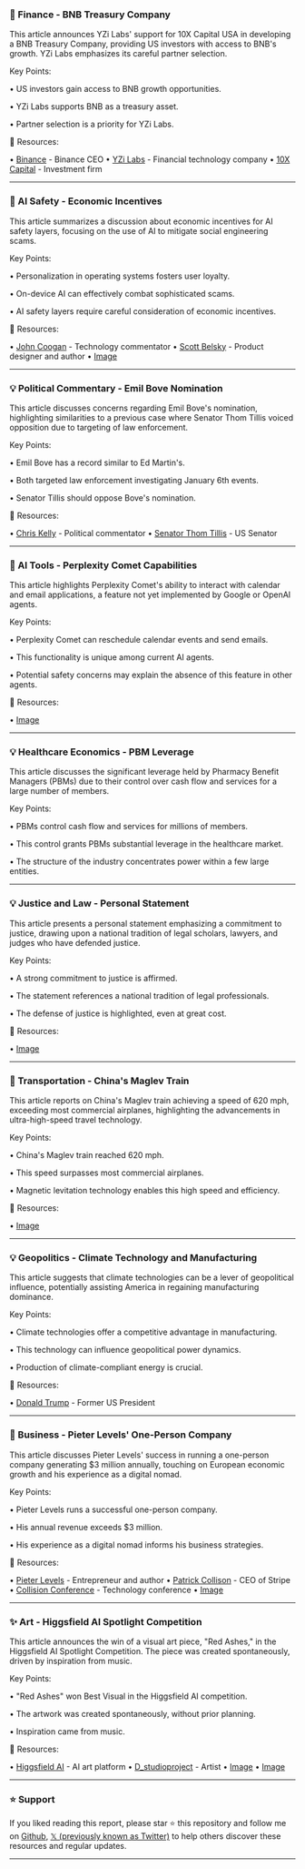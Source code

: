 ### 🤖 Finance - BNB Treasury Company

This article announces YZi Labs' support for 10X Capital USA in developing a BNB Treasury Company, providing US investors with access to BNB's growth.  YZi Labs emphasizes its careful partner selection.

Key Points:

• US investors gain access to BNB growth opportunities.

• YZi Labs supports BNB as a treasury asset.

• Partner selection is a priority for YZi Labs.


🔗 Resources:

• [Binance](https://x.com/cz_binance) - Binance CEO
• [YZi Labs](https://x.com/yzilabs) -  Financial technology company
• [10X Capital](https://x.com/10XCapitalUSA) - Investment firm


---

### 🤖 AI Safety - Economic Incentives

This article summarizes a discussion about economic incentives for AI safety layers, focusing on the use of AI to mitigate social engineering scams.

Key Points:

• Personalization in operating systems fosters user loyalty.

• On-device AI can effectively combat sophisticated scams.

• AI safety layers require careful consideration of economic incentives.


🔗 Resources:

• [John Coogan](https://x.com/johncoogan) -  Technology commentator
• [Scott Belsky](https://x.com/scottbelsky) -  Product designer and author
• [Image](https://pbs.twimg.com/amplify_video_thumb/1943060416822984704/img/NdzLeW1Zg4Tt_wzf.jpg)


---

### 💡 Political Commentary - Emil Bove Nomination

This article discusses concerns regarding Emil Bove's nomination, highlighting similarities to a previous case where Senator Thom Tillis voiced opposition due to targeting of law enforcement.

Key Points:

• Emil Bove has a record similar to Ed Martin's.

• Both targeted law enforcement investigating January 6th events.

• Senator Tillis should oppose Bove's nomination.


🔗 Resources:

• [Chris Kelly](https://x.com/thatchriskelly) - Political commentator
• [Senator Thom Tillis](https://x.com/SenThomTillis) - US Senator


---

### 🚀 AI Tools - Perplexity Comet Capabilities

This article highlights Perplexity Comet's ability to interact with calendar and email applications, a feature not yet implemented by Google or OpenAI agents.

Key Points:

• Perplexity Comet can reschedule calendar events and send emails.

• This functionality is unique among current AI agents.

• Potential safety concerns may explain the absence of this feature in other agents.


🔗 Resources:

• [Image](https://pbs.twimg.com/amplify_video_thumb/1943116058644058112/img/HjFXOjFKBd2PdYdX.jpg)


---

### 💡 Healthcare Economics - PBM Leverage

This article discusses the significant leverage held by Pharmacy Benefit Managers (PBMs) due to their control over cash flow and services for a large number of members.

Key Points:

• PBMs control cash flow and services for millions of members.

• This control grants PBMs substantial leverage in the healthcare market.

• The structure of the industry concentrates power within a few large entities.



---

### 💡 Justice and Law - Personal Statement

This article presents a personal statement emphasizing a commitment to justice, drawing upon a national tradition of legal scholars, lawyers, and judges who have defended justice.

Key Points:

• A strong commitment to justice is affirmed.

• The statement references a national tradition of legal professionals.

• The defense of justice is highlighted, even at great cost.


🔗 Resources:

• [Image](https://pbs.twimg.com/media/GvZ-cuZXQAAtQQY?format=jpg&name=small)


---

### 🚀 Transportation - China's Maglev Train

This article reports on China's Maglev train achieving a speed of 620 mph, exceeding most commercial airplanes, highlighting the advancements in ultra-high-speed travel technology.

Key Points:

• China's Maglev train reached 620 mph.

• This speed surpasses most commercial airplanes.

• Magnetic levitation technology enables this high speed and efficiency.


🔗 Resources:

• [Image](https://pbs.twimg.com/media/Gva40eWWsAApp8x?format=jpg&name=small)


---

### 💡 Geopolitics - Climate Technology and Manufacturing

This article suggests that climate technologies can be a lever of geopolitical influence, potentially assisting America in regaining manufacturing dominance.


Key Points:

• Climate technologies offer a competitive advantage in manufacturing.

• This technology can influence geopolitical power dynamics.

•  Production of climate-compliant energy is crucial.


🔗 Resources:

• [Donald Trump](https://x.com/realDonaldTrump) - Former US President


---

### 🚀 Business - Pieter Levels' One-Person Company

This article discusses Pieter Levels' success in running a one-person company generating $3 million annually, touching on European economic growth and his experience as a digital nomad.

Key Points:

• Pieter Levels runs a successful one-person company.

• His annual revenue exceeds $3 million.

• His experience as a digital nomad informs his business strategies.


🔗 Resources:

• [Pieter Levels](https://x.com/levelsio) - Entrepreneur and author
• [Patrick Collison](https://x.com/patrickc) - CEO of Stripe
• [Collision Conference](https://x.com/collision) - Technology conference
• [Image](https://pbs.twimg.com/amplify_video_thumb/1942969493073850368/img/z_Fn_lAbNGx06VdZ.jpg)


---

### ✨ Art - Higgsfield AI Spotlight Competition

This article announces the win of a visual art piece, "Red Ashes," in the Higgsfield AI Spotlight Competition.  The piece was created spontaneously, driven by inspiration from music.

Key Points:

• "Red Ashes" won Best Visual in the Higgsfield AI competition.

• The artwork was created spontaneously, without prior planning.

• Inspiration came from music.


🔗 Resources:

• [Higgsfield AI](https://x.com/higgsfield_ai) - AI art platform
• [D_studioproject](https://x.com/D_studioproject) - Artist
• [Image](https://pbs.twimg.com/amplify_video_thumb/1942782862253518848/img/EZJehxZaEj1bskfK.jpg)
• [Image](https://pbs.twimg.com/amplify_video_thumb/1942700494197309440/img/LzUxgY0wumRF3CQM?format=jpg&name=240x240)


---

### ⭐️ Support

If you liked reading this report, please star ⭐️ this repository and follow me on [Github](https://github.com/Drix10), [𝕏 (previously known as Twitter)](https://x.com/DRIX_10_) to help others discover these resources and regular updates.

---